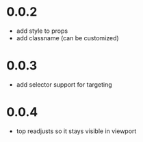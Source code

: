 0.0.2
===

- add style to props
- add classname (can be customized)

0.0.3
===

- add selector support for targeting

0.0.4
===

- top readjusts so it stays visible in viewport
